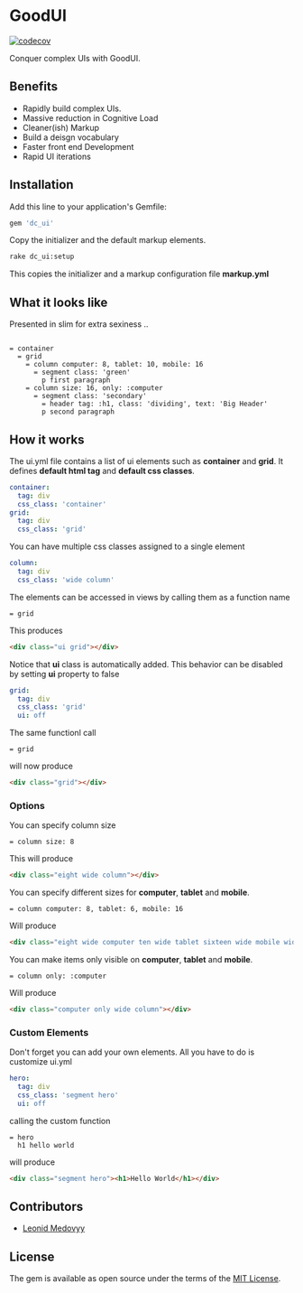 # GoodUI
[![codecov](https://codecov.io/gh/leonid-io/dc-ui/branch/master/graph/badge.svg)](https://codecov.io/gh/leonid-io/dc-ui)


Conquer complex UIs with GoodUI. 

## Benefits
- Rapidly build complex UIs.
- Massive reduction in Cognitive Load
- Cleaner(ish) Markup
- Build a deisgn vocabulary
- Faster front end Development
- Rapid UI iterations


## Installation

Add this line to your application's Gemfile:

```ruby
gem 'dc_ui'
```

Copy the initializer and the default markup elements.

```bash
rake dc_ui:setup
```

This copies the initializer and a markup configuration file **markup.yml**

## What it looks like

Presented in slim for extra sexiness ..

```slim

= container
  = grid
    = column computer: 8, tablet: 10, mobile: 16
      = segment class: 'green'
        p first paragraph
    = column size: 16, only: :computer
      = segment class: 'secondary'
        = header tag: :h1, class: 'dividing', text: 'Big Header'
        p second paragraph
```

## How it works

The ui.yml file contains a list of ui elements such as **container** and **grid**. 
It defines **default html tag** and **default css classes**.

```yaml
container:
  tag: div
  css_class: 'container'
grid:
  tag: div
  css_class: 'grid'
```

You can have multiple css classes assigned to a single element

```yaml
column:
  tag: div
  css_class: 'wide column'
```

The elements can be accessed in views by calling them as a function name

```slim
= grid
```

This produces 

```html
<div class="ui grid"></div>
```

Notice that **ui** class is automatically added. This behavior can be disabled by 
setting **ui** property to false

```yaml
grid:
  tag: div
  css_class: 'grid'
  ui: off
```

The same functionl call 

```slim
= grid
```

will now produce

```html
<div class="grid"></div>
```

### Options

You can specify column size

```slim
= column size: 8
```

This will produce

```html
<div class="eight wide column"></div>
```

You can specify different sizes for **computer**, **tablet** and **mobile**.

```slim
= column computer: 8, tablet: 6, mobile: 16
```

Will produce

```html
<div class="eight wide computer ten wide tablet sixteen wide mobile wide column"></div>
```

You can make items only visible on **computer**, **tablet** and **mobile**.

```slim
= column only: :computer
```

Will produce

```html
<div class="computer only wide column"></div>
```

### Custom Elements
Don't forget you can add your own elements. All you have to do is customize ui.yml
```yaml
hero:
  tag: div
  css_class: 'segment hero'
  ui: off
```

calling the custom function

```slim
= hero
  h1 hello world
```

will produce

```html
<div class="segment hero"><h1>Hello World</h1></div>
```

## Contributors
- [Leonid Medovyy]()


## License
The gem is available as open source under the terms of the [MIT License](http://opensource.org/licenses/MIT).
